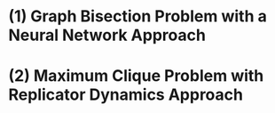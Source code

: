# (1) Graph Bisection Problem with a Neural Network Approach
# (2) Maximum Clique Problem with Replicator Dynamics Approach
